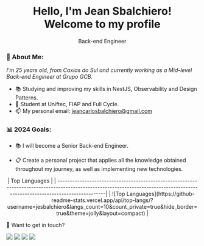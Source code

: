 <h1 align='center'>
  Hello, I'm Jean Sbalchiero!
  <br/>
  Welcome to my profile
</h1>
<p align='center'>
  Back-end Engineer
</p>

### 🌊 About Me:

<p>
  <em>
    I'm 25 years old, from Caxias do Sul and currently working as a Mid-level Back-end Engineer at Grupo GCB.
  </em>
</p>

- 📚 Studying and improving my skills in NestJS, Observability and Design Patterns.
- 🚀 Student at Uniftec, FIAP and Full Cycle.
- 📫 My personal email: jeancarlosbalchiero@gmail.com

### 📊 2024 Goals:

- 📚 I will become a Senior Back-end Engineer.

- 📋 Create a personal project that applies all the knowledge obtained throughout my journey, as well as implementing new technologies.

<p align='center'>
  | Top Languages                                                                                                                                                                 |
  | ------------------------------------------------------------------------------------------------------------------------------------------------------------------------------|
  | ![Top Languages](https://github-readme-stats.vercel.app/api/top-langs/?username=jesbalchiero&langs_count=10&count_private=true&hide_border=true&theme=jolly&layout=compact)   |
</p>

💬 Want to get in touch?

<div>
  <a href = "https://open.spotify.com/user/jeancarloo?si=adcde2c32ce04485"><img src="https://img.shields.io/badge/Spotify-1ED760?style=for-the-badge&logo=spotify&logoColor=white" target="_blank"></a>
  <a href="https://www.linkedin.com/in/jeansbalchiero/" target="_blank"><img src="https://img.shields.io/badge/-LinkedIn-%230077B5?style=for-the-badge&logo=linkedin&logoColor=white" target="_blank"></a>
  <a href="https://api.whatsapp.com/send/?phone=%2B5554992362380&text&app_absent=0" target="_blank"><img src="https://img.shields.io/badge/WhatsApp-25D366?style=for-the-badge&logo=whatsapp&logoColor=white" target="_blank"></a>
  <a href = "mailto:jeancarlosbalchiero@gmail.com"><img src="https://img.shields.io/badge/-Gmail-%23333?style=for-the-badge&logo=gmail&logoColor=white" target="_blank"></a>
</div>
